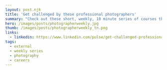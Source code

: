 ```yaml
---
layout: post.njk
title: 'Get challenged by these professional photographers'
summary: "Check out these short, weekly, 10 minute series of courses that can help you keep up with the latest and challenge you to practice your skills. You'll learn about photo gear, get inspired by critiques, learn from practicing professional photographers, learn about the latest tools, mobile photography, Final Cut Pro, motion graphics and Nuke."
hero: /images/posts/photographerweekly.jpg
thumb: /images/posts/photographerweekly_tn.png
links:
  - linkedin: https://www.linkedin.com/pulse/get-challenged-professional-photographers-motion-10-video-villalobos
tags:
  - external
  - weekly series
  - photography
  - careers
---
```

